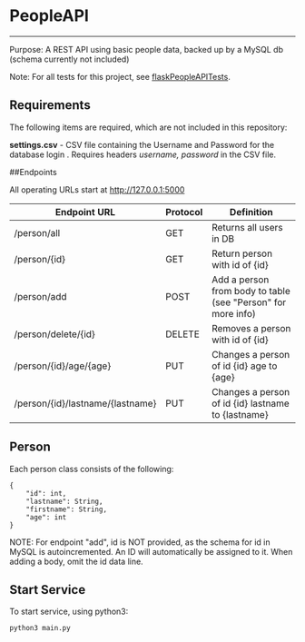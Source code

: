 # PeopleAPI
-------

Purpose: A REST API using basic people data, backed up by a MySQL db (schema currently not included)

Note: For all tests for this project, see [flaskPeopleAPITests](https://github.com/aescalante027/flaskPeopleAPITests).


## Requirements
The following items are required, which are not included in this repository:

**settings.csv** - CSV file containing the Username and Password for the database login 
. Requires headers *username, password* in the CSV file.


##Endpoints

All operating URLs start at http://127.0.0.1:5000

|Endpoint URL| Protocol | Definition|
|------------|----------|-----------|
|/person/all | GET      | Returns all users in DB |
|/person/{id}| GET      | Return person with id of {id} |
|/person/add | POST     | Add a person from body to table (see "Person" for more info) |
|/person/delete/{id} | DELETE | Removes a person with id of {id} |
|/person/{id}/age/{age} | PUT | Changes a person of id {id} age to {age} |
|/person/{id}/lastname/{lastname} | PUT | Changes a person of id {id} lastname to {lastname} |


## Person

Each person class consists of the following:
```
{
	"id": int,
	"lastname": String,
	"firstname": String,
	"age": int
}
```
NOTE: For endpoint "add", id is NOT provided, as the schema for id in MySQL is autoincremented. An ID will automatically be assigned to it. When adding a body, omit the id data line.


## Start Service
To start service, using python3:

```
python3 main.py
```
